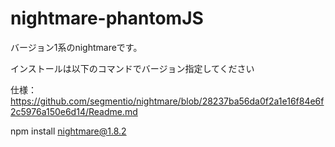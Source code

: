 # nightmare-phantomJS

バージョン1系のnightmareです。

インストールは以下のコマンドでバージョン指定してください

仕様：
https://github.com/segmentio/nightmare/blob/28237ba56da0f2a1e16f84e6f2c5976a150e6d14/Readme.md


npm install nightmare@1.8.2

